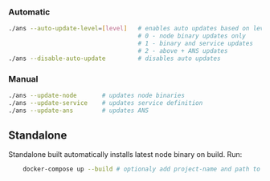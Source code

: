 ### Automatic

```sh
./ans --auto-update-level=[level]   # enables auto updates based on level
                                    # 0 - node binary updates only
                                    # 1 - binary and service updates
                                    # 2 - above + ANS updates
./ans --disable-auto-update         # disables auto updates
```

### Manual

```sh
./ans --update-node       # updates node binaries
./ans --update-service    # updates service definition
./ans --update-ans        # updates ANS
```

## Standalone

Standalone built automatically installs latest node binary on build. Run:
```sh
    docker-compose up --build # optionaly add project-name and path to docker-compose.yml
```